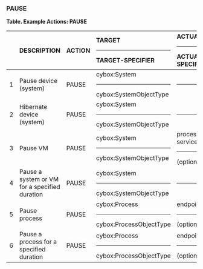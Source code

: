 ### PAUSE
**Table. Example Actions: PAUSE**

|  | DESCRIPTION | ACTION | TARGET<hr>TARGET-SPECIFIER | ACTUATOR<hr>ACTUATOR-SPECIFIER | MODIFIER | 
| :--- | :--- | :--- | :--- | :--- | :--- | 
| 1 | Pause device (system) | PAUSE | cybox:System<hr>cybox:SystemObjectType | <hr> | [method = sleep] | 
| 2 | Hibernate device (system) | PAUSE | cybox:System<hr>cybox:SystemObjectType | <hr> | method = hibernate | 
| 3 | Pause VM | PAUSE | cybox:System<hr>cybox:SystemObjectType | process.virtualization-service<hr>(optional) |  | 
| 4 | Pause a system or VM for a specified duration | PAUSE | cybox:System<hr>cybox:SystemObjectType | <hr> | duration = <DURATION> | 
| 5 | Pause process | PAUSE | cybox:Process<hr>cybox:ProcessObjectType | endpoint<hr>(optional) |  | 
| 6 | Pause a process for a specified duration | PAUSE | cybox:Process<hr>cybox:ProcessObjectType | endpoint<hr>(optional) | duration = <DURATION> | 

